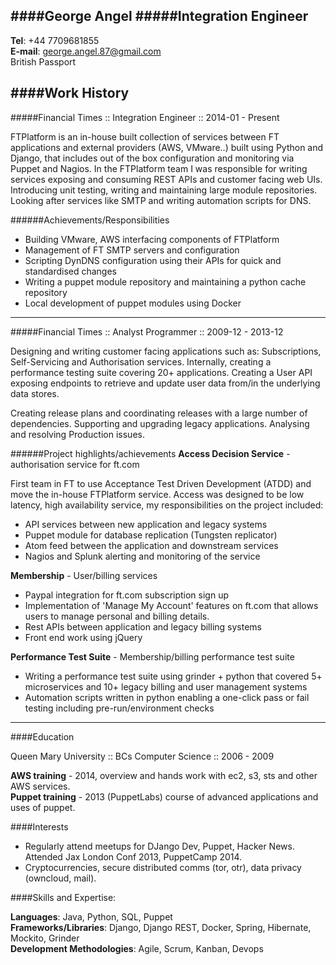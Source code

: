 ####George Angel
#####Integration Engineer
---

**Tel**: +44 7709681855  
**E-mail**: george.angel.87@gmail.com  
British Passport  

####Work History
---
#####Financial Times :: Integration Engineer :: 2014-01 - Present

FTPlatform is an in-house built collection of services between FT applications and external providers (AWS, VMware..) built using Python and Django, that includes out of the box configuration and monitoring via Puppet and Nagios. In the FTPlatform team I was responsible for writing services exposing and consuming REST APIs and customer facing web UIs. Introducing unit testing, writing and maintaining large module repositories. Looking after services like SMTP and writing automation scripts for DNS.

######Achievements/Responsibilities
- Building VMware, AWS interfacing components of FTPlatform
- Management of FT SMTP servers and configuration  
- Scripting DynDNS configuration using their APIs for quick and standardised changes
- Writing a puppet module repository and maintaining a python cache repository
- Local development of puppet modules using Docker

---

#####Financial Times :: Analyst Programmer :: 2009-12 - 2013-12

Designing and writing customer facing applications such as: Subscriptions, Self-Servicing and Authorisation services. Internally, creating a performance testing suite covering 20+ applications. Creating a User API exposing endpoints to retrieve and update user data from/in the underlying data stores.

Creating release plans and coordinating releases with a large number of dependencies. Supporting and upgrading legacy applications. Analysing and resolving Production issues.

######Project highlights/achievements
**Access Decision Service** - authorisation service for ft.com

First team in FT to use Acceptance Test Driven Development (ATDD) and move the in-house FTPlatform service. Access was designed to be low latency, high availability service, my  responsibilities on the project included:

- API services between new application and legacy systems 
- Puppet module for database replication (Tungsten replicator)
- Atom feed between the application and downstream services
- Nagios and Splunk alerting and monitoring of the service


**Membership** - User/billing services

- Paypal integration for ft.com subscription sign up
- Implementation of 'Manage My Account' features on ft.com that allows users to manage personal and billing details.
- Rest APIs between application and legacy billing systems
- Front end work using jQuery

**Performance Test Suite** - Membership/billing performance test suite

- Writing a performance test suite using grinder + python that covered 5+ microservices and 10+ legacy billing and user management systems
- Automation scripts written in python enabling a one-click pass or fail testing including pre-run/environment checks

---

####Education

Queen Mary University :: BCs Computer Science :: 2006 - 2009 

**AWS training** - 2014, overview and hands work with ec2, s3, sts and other AWS services.  
**Puppet training** - 2013 (PuppetLabs) course of advanced applications and uses of puppet. 

####Interests

- Regularly attend meetups for DJango Dev, Puppet, Hacker News.  Attended Jax London Conf 2013, PuppetCamp 2014. 
- Cryptocurrencies, secure distributed comms (tor, otr), data privacy (owncloud, mail). 

####Skills and Expertise:

**Languages**: Java, Python, SQL, Puppet  
**Frameworks/Libraries**: Django, Django REST, Docker, Spring, Hibernate, Mockito, Grinder  
**Development Methodologies**: Agile, Scrum, Kanban, Devops  

